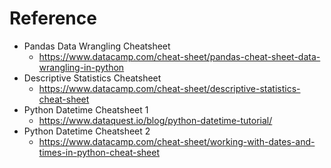 # Reference

- Pandas Data Wrangling Cheatsheet
  - https://www.datacamp.com/cheat-sheet/pandas-cheat-sheet-data-wrangling-in-python
- Descriptive Statistics Cheatsheet
  - https://www.datacamp.com/cheat-sheet/descriptive-statistics-cheat-sheet
- Python Datetime Cheatsheet 1
  - https://www.dataquest.io/blog/python-datetime-tutorial/
- Python Datetime Cheatsheet 2
  - https://www.datacamp.com/cheat-sheet/working-with-dates-and-times-in-python-cheat-sheet
